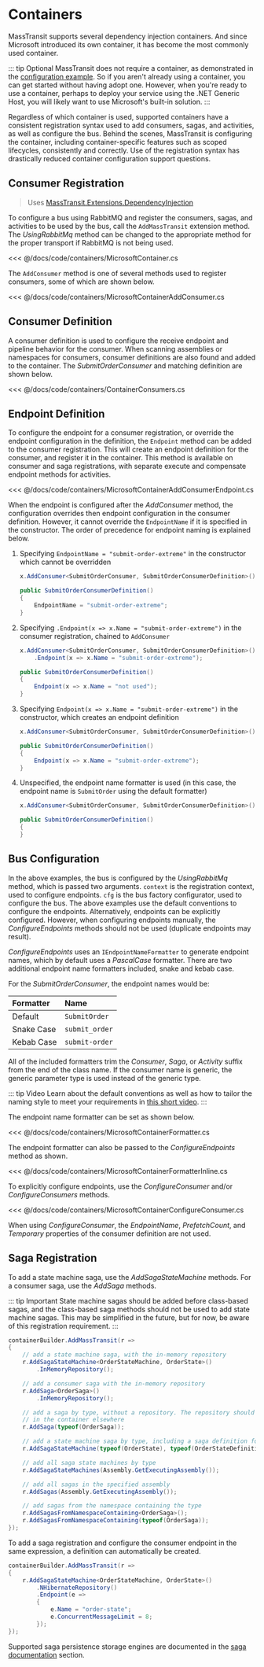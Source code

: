 # Containers

MassTransit supports several dependency injection containers. And since Microsoft introduced its own container, it has become the most commonly used container.

::: tip Optional
MassTransit does not require a container, as demonstrated in the [configuration example](/usage/configuration). So if you aren't already using a container, you can get started without having adopt one. However, when you're ready to use a container, perhaps to deploy your service using the .NET Generic Host, you will likely want to use Microsoft's built-in solution.
:::

Regardless of which container is used, supported containers have a consistent registration syntax used to add consumers, sagas, and activities, as well as configure the bus. Behind the scenes, MassTransit is configuring the container, including container-specific features such as scoped lifecycles, consistently and correctly. Use of the registration syntax has drastically reduced container configuration support questions.

## Consumer Registration

> Uses [MassTransit.Extensions.DependencyInjection](https://www.nuget.org/packages/MassTransit.Extensions.DependencyInjection/)

To configure a bus using RabbitMQ and register the consumers, sagas, and activities to be used by the bus, call the `AddMassTransit` extension method. The _UsingRabbitMq_ method can be changed to the appropriate method for the proper transport if RabbitMQ is not being used.

<<< @/docs/code/containers/MicrosoftContainer.cs

The `AddConsumer` method is one of several methods used to register consumers, some of which are shown below.

<<< @/docs/code/containers/MicrosoftContainerAddConsumer.cs

## Consumer Definition

A consumer definition is used to configure the receive endpoint and pipeline behavior for the consumer. When scanning assemblies or namespaces for consumers, consumer definitions are also found and added to the container. The _SubmitOrderConsumer_ and matching definition are shown below.

<<< @/docs/code/containers/ContainerConsumers.cs

## Endpoint Definition

To configure the endpoint for a consumer registration, or override the endpoint configuration in the definition, the `Endpoint` method can be added to the consumer registration. This will create an endpoint definition for the consumer, and register it in the container. This method is available on consumer and saga registrations, with separate execute and compensate endpoint methods for activities.

<<< @/docs/code/containers/MicrosoftContainerAddConsumerEndpoint.cs

When the endpoint is configured after the _AddConsumer_ method, the configuration overrides then endpoint configuration in the consumer definition. However, it cannot override the `EndpointName` if it is specified in the constructor. The order of precedence for endpoint naming is explained below.

1. Specifying `EndpointName = "submit-order-extreme"` in the constructor which cannot be overridden

    ```cs
    x.AddConsumer<SubmitOrderConsumer, SubmitOrderConsumerDefinition>()

    public SubmitOrderConsumerDefinition()
    {
        EndpointName = "submit-order-extreme";
    }
    ```

2. Specifying `.Endpoint(x => x.Name = "submit-order-extreme")` in the consumer registration, chained to `AddConsumer`

    ```cs
    x.AddConsumer<SubmitOrderConsumer, SubmitOrderConsumerDefinition>()
        .Endpoint(x => x.Name = "submit-order-extreme");

    public SubmitOrderConsumerDefinition()
    {
        Endpoint(x => x.Name = "not used");
    }
    ```

3. Specifying `Endpoint(x => x.Name = "submit-order-extreme")` in the constructor, which creates an endpoint definition

    ```cs
    x.AddConsumer<SubmitOrderConsumer, SubmitOrderConsumerDefinition>()

    public SubmitOrderConsumerDefinition()
    {
        Endpoint(x => x.Name = "submit-order-extreme");
    }
    ```

4. Unspecified, the endpoint name formatter is used (in this case, the endpoint name is `SubmitOrder` using the default formatter)

    ```cs
    x.AddConsumer<SubmitOrderConsumer, SubmitOrderConsumerDefinition>()

    public SubmitOrderConsumerDefinition()
    {
    }
    ```


## Bus Configuration

In the above examples, the bus is configured by the _UsingRabbitMq_ method, which is passed two arguments. `context` is the registration context, used to configure endpoints. `cfg` is the bus factory configurator, used to configure the bus. The above examples use the default conventions to configure the endpoints. Alternatively, endpoints can be explicitly configured. However, when configuring endpoints manually, the _ConfigureEndpoints_ methods should not be used (duplicate endpoints may result).

_ConfigureEndpoints_ uses an `IEndpointNameFormatter` to generate endpoint names, which by default uses a _PascalCase_ formatter. There are two additional endpoint name formatters included, snake and kebab case.

For the _SubmitOrderConsumer_, the endpoint names would be:

| Formatter | Name
|:---|:---
| Default | `SubmitOrder`
| Snake Case | `submit_order`
| Kebab Case | `submit-order`

All of the included formatters trim the _Consumer_, _Saga_, or _Activity_ suffix from the end of the class name. If the consumer name is generic, the generic parameter type is used instead of the generic type.

::: tip Video
Learn about the default conventions as well as how to tailor the naming style to meet your requirements in [this short video](https://youtu.be/bsUlQ93j2MY).
:::

The endpoint name formatter can be set as shown below.

<<< @/docs/code/containers/MicrosoftContainerFormatter.cs

The endpoint formatter can also be passed to the _ConfigureEndpoints_ method as shown.

<<< @/docs/code/containers/MicrosoftContainerFormatterInline.cs

To explicitly configure endpoints, use the _ConfigureConsumer_ and/or _ConfigureConsumers_ methods.

<<< @/docs/code/containers/MicrosoftContainerConfigureConsumer.cs

When using _ConfigureConsumer_, the _EndpointName_, _PrefetchCount_, and _Temporary_ properties of the consumer definition are not used.

## Saga Registration

To add a state machine saga, use the _AddSagaStateMachine_ methods. For a consumer saga, use the _AddSaga_ methods.

::: tip Important
State machine sagas should be added before class-based sagas, and the class-based saga methods should not be used to add state machine sagas. This may be simplified in the future, but for now, be aware of this registration requirement.
:::

```cs
containerBuilder.AddMassTransit(r =>
{
    // add a state machine saga, with the in-memory repository
    r.AddSagaStateMachine<OrderStateMachine, OrderState>()
        .InMemoryRepository();

    // add a consumer saga with the in-memory repository
    r.AddSaga<OrderSaga>()
        .InMemoryRepository();

    // add a saga by type, without a repository. The repository should be registered
    // in the container elsewhere
    r.AddSaga(typeof(OrderSaga));

    // add a state machine saga by type, including a saga definition for that saga
    r.AddSagaStateMachine(typeof(OrderState), typeof(OrderStateDefinition))

    // add all saga state machines by type
    r.AddSagaStateMachines(Assembly.GetExecutingAssembly());

    // add all sagas in the specified assembly
    r.AddSagas(Assembly.GetExecutingAssembly());

    // add sagas from the namespace containing the type
    r.AddSagasFromNamespaceContaining<OrderSaga>();
    r.AddSagasFromNamespaceContaining(typeof(OrderSaga));
});
```

To add a saga registration and configure the consumer endpoint in the same expression, a definition can automatically be created.

```cs
containerBuilder.AddMassTransit(r =>
{
    r.AddSagaStateMachine<OrderStateMachine, OrderState>()
        .NHibernateRepository()
        .Endpoint(e =>
        {
            e.Name = "order-state";
            e.ConcurrentMessageLimit = 8;
        });
});
```

Supported saga persistence storage engines are documented in the [saga documentation](/usage/sagas/persistence) section.
